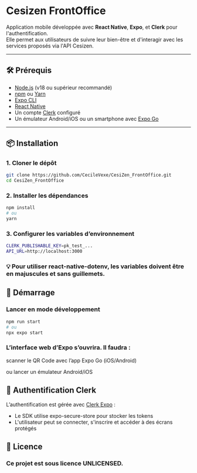 # Cesizen FrontOffice

Application mobile développée avec **React Native**, **Expo**, et **Clerk** pour l'authentification.  
Elle permet aux utilisateurs de suivre leur bien-être et d'interagir avec les services proposés via l'API Cesizen.

---

## 🛠️ Prérequis

- [Node.js](https://nodejs.org/) (v18 ou supérieur recommandé)
- [npm](https://www.npmjs.com/) ou [Yarn](https://yarnpkg.com/)
- [Expo CLI](https://docs.expo.dev/get-started/installation/)
- [React Native](https://reactnative.dev/)
- Un compte [Clerk](https://clerk.dev/) configuré
- Un émulateur Android/iOS ou un smartphone avec [Expo Go](https://expo.dev/client)

---

## 📦 Installation

### 1. Cloner le dépôt

```bash
git clone https://github.com/CecileVexe/CesiZen_FrontOffice.git
cd CesiZen_FrontOffice
```


### 2. Installer les dépendances

```bash
npm install
# ou
yarn
```

### 3. Configurer les variables d’environnement

```bash
CLERK_PUBLISHABLE_KEY=pk_test_...
API_URL=http://localhost:3000
```
### 💡 Pour utiliser react-native-dotenv, les variables doivent être en majuscules et sans guillemets.

## 🚀 Démarrage

### Lancer en mode développement

```bash
npm run start
# ou
npx expo start
```

### L’interface web d’Expo s’ouvrira. Il faudra :

scanner le QR Code avec l’app Expo Go (iOS/Android)

ou lancer un émulateur Android/iOS

## 🔑 Authentification Clerk

L’authentification est gérée avec [Clerk Expo](https://clerk.com/docs/quickstarts/expo) :

- Le SDK utilise expo-secure-store pour stocker les tokens
- L'utilisateur peut se connecter, s'inscrire et accéder à des écrans protégés

## 🧾 Licence
### Ce projet est sous licence UNLICENSED.
